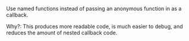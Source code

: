 Use named functions instead of passing an anonymous function in as a callback.

Why?: This produces more readable code, is much easier to debug, and reduces the amount of nested callback code.